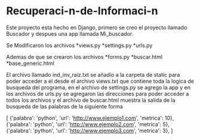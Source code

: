# Recuperaci-n-de-Informaci-n

Este proyecto esta hecho en Django, primero se creo el proyecto llamado Buscador y despues una app llamada Mi_buscador.

Se Modificaron los archivos 
*views.py
*settings.py
*urls.py

Ademas de que se crearon los archivos
*forms.py
*buscar.html
*base_generic.html

El archivo llamado ind_inv_raiz.txt se añadio a la carpeta de static para poder acceder a el desde el archivo views.txt que 
contiene toda la logica de busqueda del programa, en el archivo de settings.py se agrego la app y en los archivos de urls.py 
se agregaron las direcciones para poder acceder a todos los archivos y el archivo de buscar.html muestra la salida de la busqueda 
de las palabras de la siguiente forma

[
    {'palabra': 'python', 'url': 'http://www.ejemplo1.com', 'metrica': 10},
    {'palabra': 'python', 'url': 'http://www.ejemplo2.com', 'metrica': 5},
    {'palabra': 'python', 'url': 'http://www.ejemplo3.com', 'metrica': 3},
]
